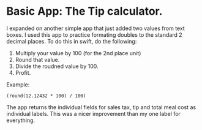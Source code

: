# Basic App: The Tip calculator.

I expanded on another simple app that just added two values from text boxes. 
I used this app to practice formating doubles to the standard 2 decimal places.
To do this in swift, do the following:
1. Multiply your value by 100 (for the 2nd place unit)
2. Round that value.
3. Divide the roudned value by 100.
4. Profit.

Example:

`(round(12.12432 * 100) / 100)`

The app returns the individual fields for sales tax, tip and total meal cost as individual labels. This was a nicer
improvement than my one label for everything.
